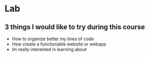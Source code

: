 # Lab
## 3 things I would like to try during this course
- How to organize better my lines of code
- How create a functionable website or webapp
- Im really interested in learning about 